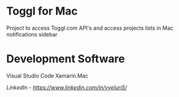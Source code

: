 # Toggl for Mac

Project to access Toggl.com API's and access projects lists in Mac notifications sidebar

# Development Software

Visual Studio Code 
Xamarin.Mac

*LinkedIn - https://www.linkedin.com/in/vyeluri5/*
